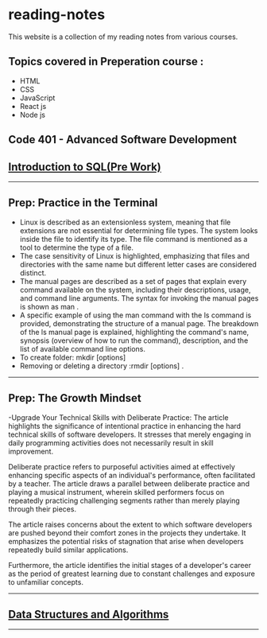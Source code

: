 # reading-notes
This website is a collection of my reading notes from various courses.

## Topics covered in Preperation course :
  - HTML
  - CSS
  - JavaScript
  - React js
  - Node js

## Code 401 - Advanced Software Development



## [Introduction to SQL(Pre Work)](Introduction_to_SQL.md)

---

## Prep: Practice in the Terminal

- Linux is described as an extensionless system, meaning that file extensions are not essential for determining file types. The system looks inside the file to identify its type. The file command is mentioned as a tool to determine the type of a file.
- The case sensitivity of Linux is highlighted, emphasizing that files and directories with the same name but different letter cases are considered distinct.
- The manual pages are described as a set of pages that explain every command available on the system, including their descriptions, usage, and command line arguments.
The syntax for invoking the manual pages is shown as man <command>.
- A specific example of using the man command with the ls command is provided, demonstrating the structure of a manual page.
The breakdown of the ls manual page is explained, highlighting the command's name, synopsis (overview of how to run the command), description, and the list of available command line options.
- To create folder: mkdir [options] <Directory>
- Removing or deleting a directory :rmdir [options] <Directory>.
 
 ---


## Prep: The Growth Mindset
-Upgrade Your Technical Skills with Deliberate Practice:
   The article highlights the significance of intentional practice in enhancing the hard technical skills of software developers. It stresses that merely engaging in daily programming activities does not necessarily result in skill improvement.

Deliberate practice refers to purposeful activities aimed at effectively enhancing specific aspects of an individual's performance, often facilitated by a teacher. The article draws a parallel between deliberate practice and playing a musical instrument, wherein skilled performers focus on repeatedly practicing challenging segments rather than merely playing through their pieces.

The article raises concerns about the extent to which software developers are pushed beyond their comfort zones in the projects they undertake. It emphasizes the potential risks of stagnation that arise when developers repeatedly build similar applications.

Furthermore, the article identifies the initial stages of a developer's career as the period of greatest learning due to constant challenges and exposure to unfamiliar concepts.

---

## [Data Structures and Algorithms](Data%20Structures%20and%20Algorithms.md) 

---
